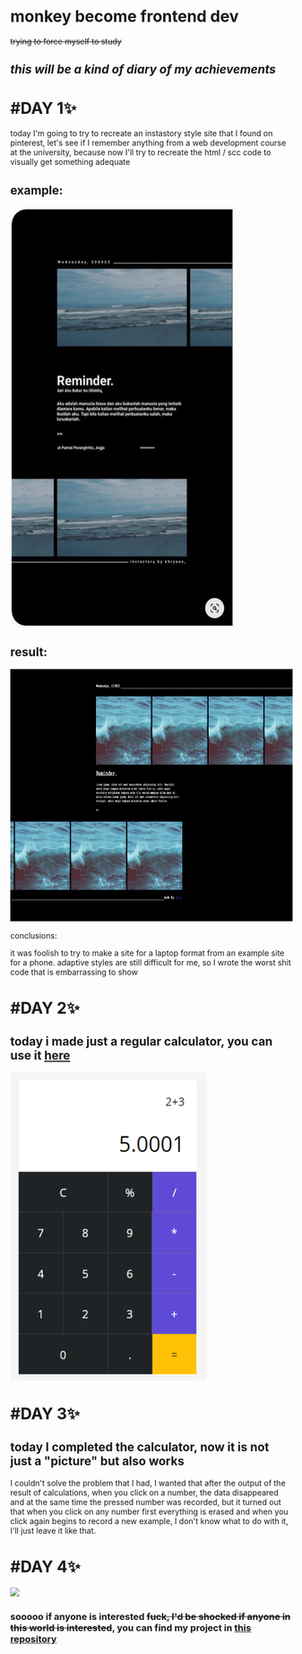 # monkey become frontend dev
~~trying to force myself to study~~

## ***this will be a kind of diary of my achievements***

# #**DAY 1**:sparkles:
today I'm going to try to recreate an instastory style site that I found on pinterest, let's see if I remember anything from a web development course at the university, because now I'll try to recreate the html / scc code to visually get something adequate
## example:
<img src="https://github.com/defur/monkey_become_frontend_dev/blob/main/img/Screenshot_1.png" width="400" height="750">

## result:
<img src="https://github.com/defur/monkey_become_frontend_dev/blob/main/img/Screenshot_2.png" width="800" height="450">

conclusions:

it was foolish to try to make a site for a laptop format from an example site for a phone. adaptive styles are still difficult for me, so I wrote the worst shit code that is embarrassing to show


# #**DAY 2**:sparkles:
## today i made just a regular calculator, you can use it [here](https://defur.github.io/calculattor/)

<img src="https://github.com/defur/monkey_become_frontend_dev/blob/main/img/Screenshot_4.png" width="350" height="550">

# #**DAY 3**:sparkles:
## today I completed the calculator, now it is not just a "picture" but also works
I couldn't solve the problem that I had, I wanted that after the output of the result of calculations, when you click on a number, the data disappeared and at the same time the pressed number was recorded, but it turned out that when you click on any number first everything is erased and when you click again begins to record a new example, I don't know what to do with it, I'll just leave it like that.

# #**DAY 4**:sparkles:
<img src="https://media.giphy.com/media/v1.Y2lkPTc5MGI3NjExdGFiZW54NmF6eXRnd2x0ZWt5a2NtcHY4OTV0M2dyMGs0ZnJvbWU3ciZlcD12MV9pbnRlcm5hbF9naWZfYnlfaWQmY3Q9Zw/VWhPP1v7NngjCjbTXH/giphy.gif">

### sooooo if anyone is interested ~~fuck, I'd be shocked if anyone in this world is interested~~, you can find my project in [this repository](https://github.com/defur/calculattor)


